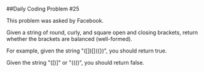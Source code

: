 ##Daily Coding Problem #25


This problem was asked by Facebook.

Given a string of round, curly, and square open and closing brackets, return whether the brackets are balanced (well-formed).

For example, given the string "(\[\])\[\]({})", you should return true.

Given the string "(\[)\]" or "((()", you should return false.